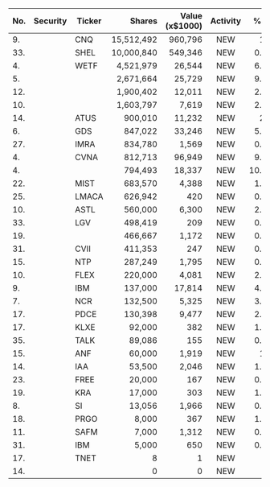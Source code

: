 No. | Security | Ticker | Shares | Value (x$1000) | Activity | % Port
|--- | --- | --- | ---:| ---:|:---:| ---:|
 9.||CNQ</a>|15,512,492|960,796|NEW|1.2%|<a href=rel="bookmark"></a>
33.||SHEL</a>|10,000,840|549,346|NEW|0.68%|<a href=rel="bookmark"></a>
4.||WETF</a>|4,521,979|26,544|NEW|6.15%|<a href=rel="bookmark"></a>
5.|||2,671,664|25,729|NEW|9.38%|rel="bookmark"></a>
12.|||1,900,402|12,011|NEW|2.08%|rel="bookmark"></a>
10.|||1,603,797|7,619|NEW|2.77%|rel="bookmark"></a>
14.||ATUS</a>|900,010|11,232|NEW|2.6%|<a href=rel="bookmark"></a>
6.||GDS</a>|847,022|33,246|NEW|5.78%|<a href=rel="bookmark"></a>
27.||IMRA</a>|834,780|1,569|NEW|0.36%|<a href=rel="bookmark"></a>
4.||CVNA</a>|812,713|96,949|NEW|9.07%|<a href=rel="bookmark"></a>
4.|||794,493|18,337|NEW|10.58%|rel="bookmark"></a>
22.||MIST</a>|683,570|4,388|NEW|1.01%|<a href=rel="bookmark"></a>
25.||LMACA</a>|626,942|420|NEW|0.13%|<a href=rel="bookmark"></a>
10.||ASTL</a>|560,000|6,300|NEW|2.05%|<a href=rel="bookmark"></a>
33.||LGV</a>|498,419|209|NEW|0.06%|<a href=rel="bookmark"></a>
19.|||466,667|1,172|NEW|0.38%|rel="bookmark"></a>
31.||CVII</a>|411,353|247|NEW|0.08%|<a href=rel="bookmark"></a>
15.||NTP</a>|287,249|1,795|NEW|0.58%|<a href=rel="bookmark"></a>
10.||FLEX</a>|220,000|4,081|NEW|2.35%|<a href=rel="bookmark"></a>
9.||IBM</a>|137,000|17,814|NEW|4.13%|<a href=rel="bookmark"></a>
7.||NCR</a>|132,500|5,325|NEW|3.07%|<a href=rel="bookmark"></a>
17.||PDCE</a>|130,398|9,477|NEW|2.19%|<a href=rel="bookmark"></a>
17.||KLXE</a>|92,000|382|NEW|1.81%|<a href=rel="bookmark"></a>
35.||TALK</a>|89,086|155|NEW|0.05%|<a href=rel="bookmark"></a>
15.||ANF</a>|60,000|1,919|NEW|1.1%|<a href=rel="bookmark"></a>
14.||IAA</a>|53,500|2,046|NEW|1.18%|<a href=rel="bookmark"></a>
23.||FREE</a>|20,000|167|NEW|0.79%|<a href=rel="bookmark"></a>
19.||KRA</a>|17,000|303|NEW|1.44%|<a href=rel="bookmark"></a>
8.||SI</a>|13,056|1,966|NEW|0.18%|<a href=rel="bookmark"></a>
18.||PRGO</a>|8,000|367|NEW|1.74%|<a href=rel="bookmark"></a>
11.||SAFM</a>|7,000|1,312|NEW|0.07%|<a href=rel="bookmark"></a>
31.||IBM</a>|5,000|650|NEW|0.15%|<a href=rel="bookmark"></a>
17.||TNET</a>|8|1|NEW|0%|<a href=rel="bookmark"></a>
14.|||0|0|NEW|0%|rel="bookmark"></a>
